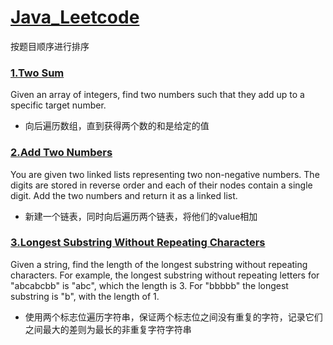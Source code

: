 # [Java_Leetcode](https://leetcode.com/)
按题目顺序进行排序
### [1.Two Sum](https://leetcode.com/problems/two-sum/)
Given an array of integers, find two numbers such that they add up to a specific target number.
* 向后遍历数组，直到获得两个数的和是给定的值

### [2.Add Two Numbers](https://leetcode.com/problems/add-two-numbers/)
You are given two linked lists representing two non-negative numbers. The digits are stored in reverse order and each of their nodes contain a single digit. Add the two numbers and return it as a linked list.
* 新建一个链表，同时向后遍历两个链表，将他们的value相加

### [3.Longest Substring Without Repeating Characters](https://leetcode.com/problems/longest-substring-without-repeating-characters/)
Given a string, find the length of the longest substring without repeating characters. For example, the longest substring without repeating letters for "abcabcbb" is "abc", which the length is 3. For "bbbbb" the longest substring is "b", with the length of 1.
* 使用两个标志位遍历字符串，保证两个标志位之间没有重复的字符，记录它们之间最大的差则为最长的非重复字符字符串

